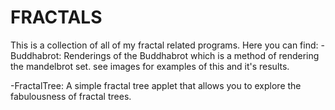 # FRACTALS
This is a collection of all of my fractal related programs.
Here you can find:
  -Buddhabrot: Renderings of the Buddhabrot which is a method of rendering the mandelbrot set.
   see images for examples of this and it's results.
   
  -FractalTree: A simple fractal tree applet that allows you to explore the fabulousness of 
   fractal trees.
